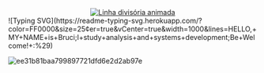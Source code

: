 <div style="text-align: center;">
    <a href="https://www.animatedimages.org/cat-dividing-lines-134.htm">
        <img src="https://www.animatedimages.org/data/media/134/animated-dividing-line-image-0097.gif" alt="Linha divisória animada" style="border: 0;" />
    </a>
</div>![Typing SVG](https://readme-typing-svg.herokuapp.com/?color=FF0000&size=25&center=true&vCenter=true&width=1000&lines=HELLO,+MY+NAME+is+Bruci;I+study+analysis+and+systems+development;Be+Welcome!+:%29)




![ee31b81baa799897721dfd6e2d2ab97e](https://github.com/user-attachments/assets/7788b852-bb36-4bfd-a016-f284d6dca03b)









